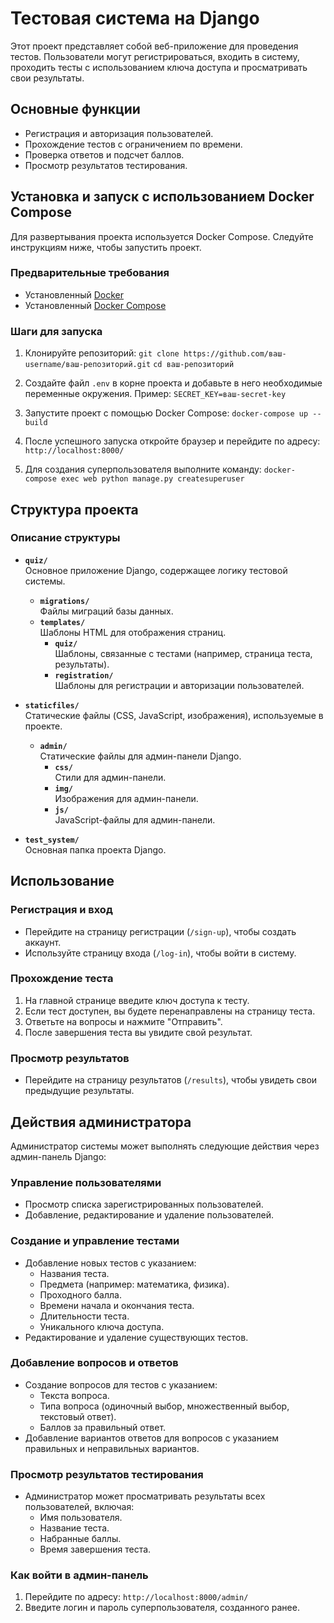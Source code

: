 # Тестовая система на Django

Этот проект представляет собой веб-приложение для проведения тестов. Пользователи могут регистрироваться, входить в систему, проходить тесты с использованием ключа доступа и просматривать свои результаты.

## Основные функции

- Регистрация и авторизация пользователей.
- Прохождение тестов с ограничением по времени.
- Проверка ответов и подсчет баллов.
- Просмотр результатов тестирования.

## Установка и запуск с использованием Docker Compose

Для развертывания проекта используется Docker Compose. Следуйте инструкциям ниже, чтобы запустить проект.

### Предварительные требования

- Установленный [Docker](https://docs.docker.com/get-docker/)
- Установленный [Docker Compose](https://docs.docker.com/compose/install/)

### Шаги для запуска

1. Клонируйте репозиторий:
   `git clone https://github.com/ваш-username/ваш-репозиторий.git`
   `cd ваш-репозиторий`

2. Создайте файл `.env` в корне проекта и добавьте в него необходимые переменные окружения. Пример:
   ```SECRET_KEY=ваш-secret-key```

3. Запустите проект с помощью Docker Compose:
`docker-compose up --build`

4. После успешного запуска откройте браузер и перейдите по адресу:
`http://localhost:8000/`

5. Для создания суперпользователя выполните команду:
`docker-compose exec web python manage.py createsuperuser`

## Структура проекта

### Описание структуры

- **`quiz/`**  
  Основное приложение Django, содержащее логику тестовой системы.
  - **`migrations/`**  
    Файлы миграций базы данных.
  - **`templates/`**  
    Шаблоны HTML для отображения страниц.
    - **`quiz/`**  
      Шаблоны, связанные с тестами (например, страница теста, результаты).
    - **`registration/`**  
      Шаблоны для регистрации и авторизации пользователей.

- **`staticfiles/`**  
  Статические файлы (CSS, JavaScript, изображения), используемые в проекте.
  - **`admin/`**  
    Статические файлы для админ-панели Django.
    - **`css/`**  
      Стили для админ-панели.
    - **`img/`**  
      Изображения для админ-панели.
    - **`js/`**  
      JavaScript-файлы для админ-панели.

- **`test_system/`**  
  Основная папка проекта Django.

## Использование

### Регистрация и вход
- Перейдите на страницу регистрации (`/sign-up`), чтобы создать аккаунт.
- Используйте страницу входа (`/log-in`), чтобы войти в систему.

### Прохождение теста
1. На главной странице введите ключ доступа к тесту.
2. Если тест доступен, вы будете перенаправлены на страницу теста.
3. Ответьте на вопросы и нажмите "Отправить".
4. После завершения теста вы увидите свой результат.

### Просмотр результатов
- Перейдите на страницу результатов (`/results`), чтобы увидеть свои предыдущие результаты.

## Действия администратора

Администратор системы может выполнять следующие действия через админ-панель Django:

### Управление пользователями
- Просмотр списка зарегистрированных пользователей.
- Добавление, редактирование и удаление пользователей.

### Создание и управление тестами
- Добавление новых тестов с указанием:
  - Названия теста.
  - Предмета (например: математика, физика).
  - Проходного балла.
  - Времени начала и окончания теста.
  - Длительности теста.
  - Уникального ключа доступа.
- Редактирование и удаление существующих тестов.

### Добавление вопросов и ответов
- Создание вопросов для тестов с указанием:
  - Текста вопроса.
  - Типа вопроса (одиночный выбор, множественный выбор, текстовый ответ).
  - Баллов за правильный ответ.
- Добавление вариантов ответов для вопросов с указанием правильных и неправильных вариантов.

### Просмотр результатов тестирования
- Администратор может просматривать результаты всех пользователей, включая:
  - Имя пользователя.
  - Название теста.
  - Набранные баллы.
  - Время завершения теста.

### Как войти в админ-панель
1. Перейдите по адресу: `http://localhost:8000/admin/`
2. Введите логин и пароль суперпользователя, созданного ранее.